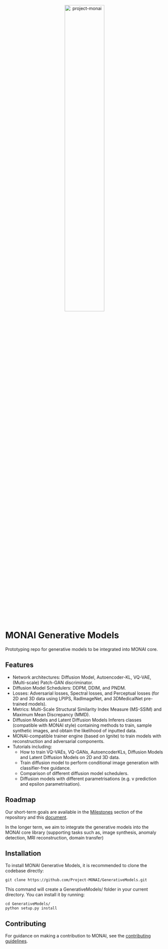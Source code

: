 <p align="center">
  <img src="https://raw.githubusercontent.com/Project-MONAI/MONAI/dev/docs/images/MONAI-logo-color.png" width="50%" alt='project-monai'>
</p>

# MONAI Generative Models
Prototyping repo for generative models to be integrated into MONAI core.
## Features
* Network architectures: Diffusion Model, Autoencoder-KL, VQ-VAE, (Multi-scale) Patch-GAN discriminator.
* Diffusion Model Schedulers: DDPM, DDIM, and PNDM.
* Losses: Adversarial losses, Spectral losses, and Perceptual losses (for 2D and 3D data using LPIPS, RadImageNet, and 3DMedicalNet pre-trained models).
* Metrics: Multi-Scale Structural Similarity Index Measure (MS-SSIM) and Maximum Mean Discrepancy (MMD).
* Diffusion Models and Latent Diffusion Models Inferers classes (compatible with MONAI style) containing methods to train, sample synthetic images, and obtain the likelihood of inputted data.
* MONAI-compatible trainer engine (based on Ignite) to train models with reconstruction and adversarial components.
* Tutorials including:
  * How to train VQ-VAEs, VQ-GANs, AutoencoderKLs, Diffusion Models and Latent Diffusion Models on 2D and 3D data.
  * Train diffusion model to perform conditional image generation with classifier-free guidance.
  * Comparison of different diffusion model schedulers.
  * Diffusion models with different parametrisations (e.g. v prediction and epsilon parametrisation).

## Roadmap
Our short-term goals are available in the [Milestones](https://github.com/Project-MONAI/GenerativeModels/milestones)
section of the repository and this [document](https://docs.google.com/document/d/1vEjrr6dSWUnzmP-Nfc7Y6NpnWdT6fUBK/edit?usp=sharing&ouid=118224691516664207451&rtpof=true&sd=true).

In the longer term, we aim to integrate the generative models into the MONAI core library (supporting tasks such as,
image synthesis, anomaly detection, MRI reconstruction, domain transfer)

## Installation
To install MONAI Generative Models, it is recommended to clone the codebase directly:
```
git clone https://github.com/Project-MONAI/GenerativeModels.git
```
This command will create a GenerativeModels/ folder in your current directory. You can install it by running:
```
cd GenerativeModels/
python setup.py install
```

## Contributing
For guidance on making a contribution to MONAI, see the [contributing guidelines](https://github.com/Project-MONAI/GenerativeModels/blob/main/CONTRIBUTING.md).
